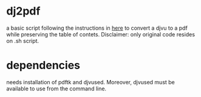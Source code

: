 # dj2pdf
a basic script following the instructions in [here](https://bobbielf2.github.io/blog/2017/04/11/preserve-the-table-of-contents-when-converting-a-book-from-djvu-to-pdf/) to convert a djvu to a pdf while preserving the table of contets. 
Disclaimer: only original code resides on .sh script.

# dependencies

needs installation of pdftk and djvused. Moreover, djvused must be available to use from the command line.
